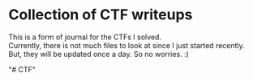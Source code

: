 # Collection of CTF writeups

This is a form of journal for the CTFs I solved.  <br>
Currently, there is not much files to look at since I just started recently. <br>
But, they will be updated once a day. So no worries. :) <br>

"# CTF"
